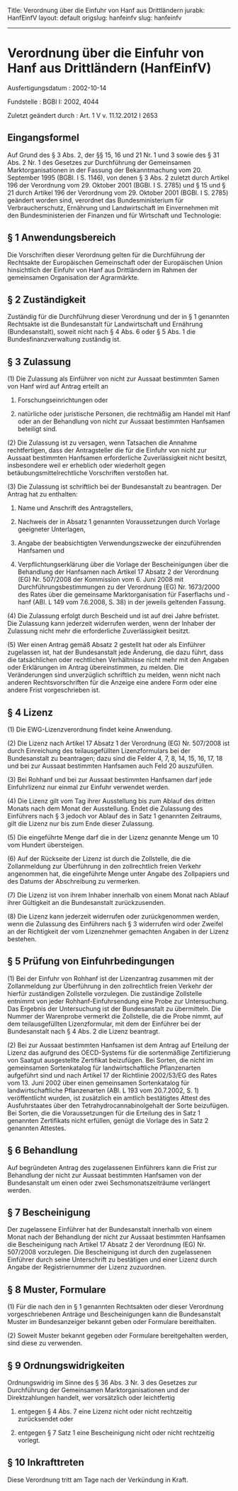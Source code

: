 Title: Verordnung über die Einfuhr von Hanf aus Drittländern
jurabk: HanfEinfV
layout: default
origslug: hanfeinfv
slug: hanfeinfv

---

# Verordnung über die Einfuhr von Hanf aus Drittländern (HanfEinfV)

Ausfertigungsdatum
:   2002-10-14

Fundstelle
:   BGBl I: 2002, 4044

Zuletzt geändert durch
:   Art. 1 V v. 11.12.2012 I 2653


## Eingangsformel

Auf Grund des § 3 Abs. 2, der §§ 15, 16 und 21 Nr. 1 und 3 sowie des §
31 Abs. 2 Nr. 1 des Gesetzes zur Durchführung der Gemeinsamen
Marktorganisationen in der Fassung der Bekanntmachung vom 20.
September 1995 (BGBl. I S. 1146), von denen § 3 Abs. 2 zuletzt durch
Artikel 196 der Verordnung vom 29. Oktober 2001 (BGBl. I S. 2785) und
§ 15 und § 21 durch Artikel 196 der Verordnung vom 29. Oktober 2001
(BGBl. I S. 2785) geändert worden sind, verordnet das
Bundesministerium für Verbraucherschutz, Ernährung und Landwirtschaft
im Einvernehmen mit den Bundesministerien der Finanzen und für
Wirtschaft und Technologie:


## § 1 Anwendungsbereich

Die Vorschriften dieser Verordnung gelten für die Durchführung der
Rechtsakte der Europäischen Gemeinschaft oder der Europäischen Union
hinsichtlich der Einfuhr von Hanf aus Drittländern im Rahmen der
gemeinsamen Organisation der Agrarmärkte.


## § 2 Zuständigkeit

Zuständig für die Durchführung dieser Verordnung und der in § 1
genannten Rechtsakte ist die Bundesanstalt für Landwirtschaft und
Ernährung (Bundesanstalt), soweit nicht nach § 4 Abs. 6 oder § 5 Abs.
1 die Bundesfinanzverwaltung zuständig ist.


## § 3 Zulassung

(1) Die Zulassung als Einführer von nicht zur Aussaat bestimmten Samen
von Hanf wird auf Antrag erteilt an

1.  Forschungseinrichtungen oder


2.  natürliche oder juristische Personen, die rechtmäßig am Handel mit
    Hanf oder an der Behandlung von nicht zur Aussaat bestimmten Hanfsamen
    beteiligt sind.




(2) Die Zulassung ist zu versagen, wenn Tatsachen die Annahme
rechtfertigen, dass der Antragsteller die für die Einfuhr von nicht
zur Aussaat bestimmten Hanfsamen erforderliche Zuverlässigkeit nicht
besitzt, insbesondere weil er erheblich oder wiederholt gegen
betäubungsmittelrechtliche Vorschriften verstoßen hat.

(3) Die Zulassung ist schriftlich bei der Bundesanstalt zu beantragen.
Der Antrag hat zu enthalten:

1.  Name und Anschrift des Antragstellers,


2.  Nachweis der in Absatz 1 genannten Voraussetzungen durch Vorlage
    geeigneter Unterlagen,


3.  Angabe der beabsichtigten Verwendungszwecke der einzuführenden
    Hanfsamen und


4.  Verpflichtungserklärung über die Vorlage der Bescheinigungen über die
    Behandlung der Hanfsamen nach Artikel 17 Absatz 2 der Verordnung (EG)
    Nr. 507/2008 der Kommission vom 6. Juni 2008 mit
    Durchführungsbestimmungen zu der Verordnung (EG) Nr. 1673/2000 des
    Rates über die gemeinsame Marktorganisation für Faserflachs und -hanf
    (ABl. L 149 vom 7.6.2008, S. 38) in der jeweils geltenden Fassung.




(4) Die Zulassung erfolgt durch Bescheid und ist auf drei Jahre
befristet. Die Zulassung kann jederzeit widerrufen werden, wenn der
Inhaber der Zulassung nicht mehr die erforderliche Zuverlässigkeit
besitzt.

(5) Wer einen Antrag gemäß Absatz 2 gestellt hat oder als Einführer
zugelassen ist, hat der Bundesanstalt jede Änderung, die dazu führt,
dass die tatsächlichen oder rechtlichen Verhältnisse nicht mehr mit
den Angaben oder Erklärungen im Antrag übereinstimmen, zu melden. Die
Veränderungen sind unverzüglich schriftlich zu melden, wenn nicht nach
anderen Rechtsvorschriften für die Anzeige eine andere Form oder eine
andere Frist vorgeschrieben ist.


## § 4 Lizenz

(1) Die EWG-Lizenzverordnung findet keine Anwendung.

(2) Die Lizenz nach Artikel 17 Absatz 1 der Verordnung (EG) Nr.
507/2008 ist durch Einreichung des teilausgefüllten Lizenzformulars
bei der Bundesanstalt zu beantragen; dazu sind die Felder 4, 7, 8, 14,
15, 16, 17, 18 und bei zur Aussaat bestimmten Hanfsamen auch Feld 20
auszufüllen.

(3) Bei Rohhanf und bei zur Aussaat bestimmten Hanfsamen darf jede
Einfuhrlizenz nur einmal zur Einfuhr verwendet werden.

(4) Die Lizenz gilt vom Tag ihrer Ausstellung bis zum Ablauf des
dritten Monats nach dem Monat der Ausstellung. Endet die Zulassung des
Einführers nach § 3 jedoch vor Ablauf des in Satz 1 genannten
Zeitraums, gilt die Lizenz nur bis zum Ende dieser Zulassung.

(5) Die eingeführte Menge darf die in der Lizenz genannte Menge um 10
vom Hundert übersteigen.

(6) Auf der Rückseite der Lizenz ist durch die Zollstelle, die die
Zollanmeldung zur Überführung in den zollrechtlich freien Verkehr
angenommen hat, die eingeführte Menge unter Angabe des Zollpapiers und
des Datums der Abschreibung zu vermerken.

(7) Die Lizenz ist von ihrem Inhaber innerhalb von einem Monat nach
Ablauf ihrer Gültigkeit an die Bundesanstalt zurückzusenden.

(8) Die Lizenz kann jederzeit widerrufen oder zurückgenommen werden,
wenn die Zulassung des Einführers nach § 3 widerrufen wird oder
Zweifel an der Richtigkeit der vom Lizenznehmer gemachten Angaben in
der Lizenz bestehen.


## § 5 Prüfung von Einfuhrbedingungen

(1) Bei der Einfuhr von Rohhanf ist der Lizenzantrag zusammen mit der
Zollanmeldung zur Überführung in den zollrechtlich freien Verkehr der
hierfür zuständigen Zollstelle vorzulegen. Die zuständige Zollstelle
entnimmt von jeder Rohhanf-Einfuhrsendung eine Probe zur Untersuchung.
Das Ergebnis der Untersuchung ist der Bundesanstalt zu übermitteln.
Die Nummer der Warenprobe vermerkt die Zollstelle, die die Probe
nimmt, auf dem teilausgefüllten Lizenzformular, mit dem der Einführer
bei der Bundesanstalt nach § 4 Abs. 2 die Lizenz beantragt.

(2) Bei zur Aussaat bestimmten Hanfsamen ist dem Antrag auf Erteilung
der Lizenz das aufgrund des OECD-Systems für die sortenmäßige
Zertifizierung von Saatgut ausgestellte Zertifikat beizufügen. Bei
Sorten, die nicht im gemeinsamen Sortenkatalog für landwirtschaftliche
Pflanzenarten aufgeführt sind und nach Artikel 17 der Richtlinie
2002/53/EG des Rates vom 13. Juni 2002 über einen gemeinsamen
Sortenkatalog für landwirtschaftliche Pflanzenarten (ABl. L 193 vom
20\.7.2002, S. 1) veröffentlicht wurden, ist zusätzlich ein amtlich
bestätigtes Attest des Ausfuhrstaates über den
Tetrahydrocannabinolgehalt der Sorte beizufügen. Bei Sorten, die die
Voraussetzungen für die Erteilung des in Satz 1 genannten Zertifikats
nicht erfüllen, genügt die Vorlage des in Satz 2 genannten Attestes.


## § 6 Behandlung

Auf begründeten Antrag des zugelassenen Einführers kann die Frist zur
Behandlung der nicht zur Aussaat bestimmten Hanfsamen von der
Bundesanstalt um einen oder zwei Sechsmonatszeiträume verlängert
werden.


## § 7 Bescheinigung

Der zugelassene Einführer hat der Bundesanstalt innerhalb von einem
Monat nach der Behandlung der nicht zur Aussaat bestimmten Hanfsamen
die Bescheinigung nach Artikel 17 Absatz 2 der Verordnung (EG) Nr.
507/2008 vorzulegen. Die Bescheinigung ist durch den zugelassenen
Einführer durch seine Unterschrift zu bestätigen und einer Lizenz
durch Angabe der Registriernummer der Lizenz zuzuordnen.


## § 8 Muster, Formulare

(1) Für die nach den in § 1 genannten Rechtsakten oder dieser
Verordnung vorgeschriebenen Anträge und Bescheinigungen kann die
Bundesanstalt Muster im Bundesanzeiger bekannt geben oder Formulare
bereithalten.

(2) Soweit Muster bekannt gegeben oder Formulare bereitgehalten
werden, sind diese zu verwenden.


## § 9 Ordnungswidrigkeiten

Ordnungswidrig im Sinne des § 36 Abs. 3 Nr. 3 des Gesetzes zur
Durchführung der Gemeinsamen Marktorganisationen und der
Direktzahlungen handelt, wer vorsätzlich oder leichtfertig

1.  entgegen § 4 Abs. 7 eine Lizenz nicht oder nicht rechtzeitig
    zurücksendet oder


2.  entgegen § 7 Satz 1 eine Bescheinigung nicht oder nicht rechtzeitig
    vorlegt.





## § 10 Inkrafttreten

Diese Verordnung tritt am Tage nach der Verkündung in Kraft.

